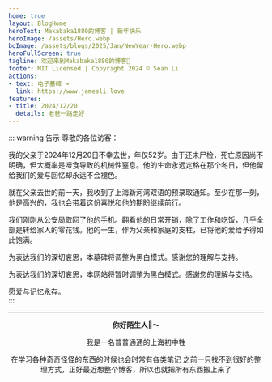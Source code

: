 ```yaml
---
home: true
layout: BlogHome
heroText: Makabaka1880的博客 | 新年快乐
heroImage: /assets/Hero.webp
bgImage: /assets/blogs/2025/Jan/NewYear-Hero.webp
heroFullScreen: true
tagline: 欢迎来到Makabaka1880的博客👏
footer: MIT Licensed | Copyright 2024 © Sean Li
actions:
- text: 电子墓碑 →
  link: https://www.jamesli.love
features:
- title: 2024/12/20
  details: 老爸一路走好
---
```


<!-- 


  - text: 一台UAV的结构👉
    link: ./CS/UAV
    icon: signs-post
    type: primary

  - text: 博客
    icon: lightbulb
    link: ./article/

  - text: 大事记
    icon: star
    link: ./timeline/

  - text: 友链
    icon: heart
    link: ./CS/Friends

- title: 理科笔记
  details: 计算机科学以及数学一直是我很喜欢的两门门学科,我现在也在往我的博客上面搬CS和数学笔记了 还没搬完
- title: 精神分析学
  details: 我也是因为一些自身原因接触到心理学和精神病学的。当然我现在有这坨笔记也多亏了我当初脑抽选读了弗洛伊德的讲义
- title: 自然科学
  details: 最近搞生赛，资料也传上来了。全部笔记包括物理, 化学, 生物, etc... 待完善
- title: 友链
  details: 欢迎来CS/Friends提交友链呀 -->


::: warning 告示
尊敬的各位访客：  

我的父亲于2024年12月20日不幸去世，年仅52岁。由于还未尸检，死亡原因尚不明确，但大概率是噎食导致的机械性窒息。他的生命永远定格在那个冬日，但他留给我们的爱与回忆却永远不会褪色。 

就在父亲去世的前一天，我收到了上海新河湾双语的预录取通知。至少在那一刻，他是高兴的，我也会带着这份喜悦和他的期盼继续前行。  

我们刚刚从公安局取回了他的手机。翻看他的日常开销，除了工作和吃饭，几乎全部是转给家人的零花钱。他的一生，作为父亲和家庭的支柱，已将他的爱给予得如此饱满。  

为表达我们的深切哀思，本墓碑将调整为黑白模式。感谢您的理解与支持。  

为表达我们的深切哀思，本网站将暂时调整为黑白模式。感谢您的理解与支持。  

愿爱与记忆永存。  
:::  

<center>

---
  
**你好陌生人:wave:～**

我是一名普普通通的上海初中牲

在学习各种奇奇怪怪的东西的时候也会时常有各类笔记
之前一只找不到很好的整理方式，正好最近想整个博客，所以也就把所有东西搬上来了

</center>